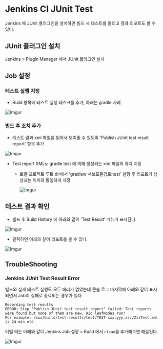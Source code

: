 # Jenkins CI JUnit Test

Jenkins 에 JUnit 플러그인을 설치하면 빌드 시 테스트를 돌리고 결과 리포트도 볼 수 있다.

## JUnit 플러그인 설치

Jenkins > Plugin Manager 에서 JUnit 플러그인 설치

## Job 설정

### 테스트 실행 지정

- Build 항목에 테스트 실행 태스크를 추가, 아래는 gradle 사례

![Imgur](https://i.imgur.com/Y0CJDxk.png)

### 빌드 후 조치 추가

- 테스트 결과 xml 파일을 읽어서 보여줄 수 있도록 'Publish JUnit test result report' 항목 추가

![Imgur](https://i.imgur.com/Mji0fJf.png)

- Test report XMLs: gradle test 에 의해 생성되는 xml 파일의 위치 지정
  - 로컬 프로젝트 루트 dir에서 'gradlew 서브모듈경로:test' 실행 후 리포트가 생성되는 위치와 동일하게 지정

    ![Imgur](https://i.imgur.com/HfxV9v5.png)

## 테스트 결과 확인

- 빌드 후 Build History 에 아래와 같이 'Test Result' 메뉴가 표시된다.

![Imgur](https://i.imgur.com/0AJ6xYI.png)

- 클릭하면 아래와 같이 리포트를 볼 수 있다.

![Imgur](https://i.imgur.com/TuL6ixo.png)


## TroubleShooting

### Jenkins JUnit Test Result Error

빌드와 실제 테스트 실행도 모두 에러가 없었는데 콘솔 로그 마지막에 아래와 같이 표시되면서 Job이 실패로 종료되는 경우가 있다.

```
Recording test results
ERROR: Step ‘Publish JUnit test result report’ failed: Test reports were found but none of them are new. Did leafNodes run? 
For example, /xxx/build/test-results/test/TEST-xxx.yyy.zzz/ZzzTest.xml is 24 min old
```

이럴 때는 아래와 같이 Jenkins Job 설정 > Build 에서 `clean`을 추가해주면 해결된다.

![Imgur](https://i.imgur.com/fZz7rr9.png)



